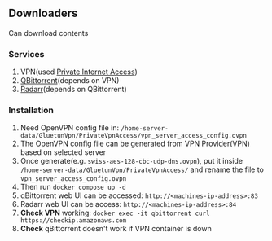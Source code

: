 ## Downloaders
Can download contents

### Services
1. VPN(used [Private Internet Access](https://www.privateinternetaccess.com/))
2. [QBittorrent](https://www.qbittorrent.org)(depends on VPN)
3. [Radarr](https://radarr.video)(depends on QBittorrent)

### Installation
1. Need OpenVPN config file in: `/home-server-data/GluetunVpn/PrivateVpnAccess/vpn_server_access_config.ovpn`
2. The OpenVPN config file can be generated from VPN Provider(VPN) based on selected server
3. Once generate(e.g. `swiss-aes-128-cbc-udp-dns.ovpn`), put it inside `/home-server-data/GluetunVpn/PrivateVpnAccess/` and rename the file to `vpn_server_access_config.ovpn`
4. Then run `docker compose up -d`
5. qBittorrent web UI can be accessed: `http://<machines-ip-address>:83`
6. Radarr web UI can be access: `http://<machines-ip-address>:84`
7. **Check VPN** working: `docker exec -it qbittorrent curl https://checkip.amazonaws.com`
8. **Check** qBittorrent doesn't work if VPN container is down